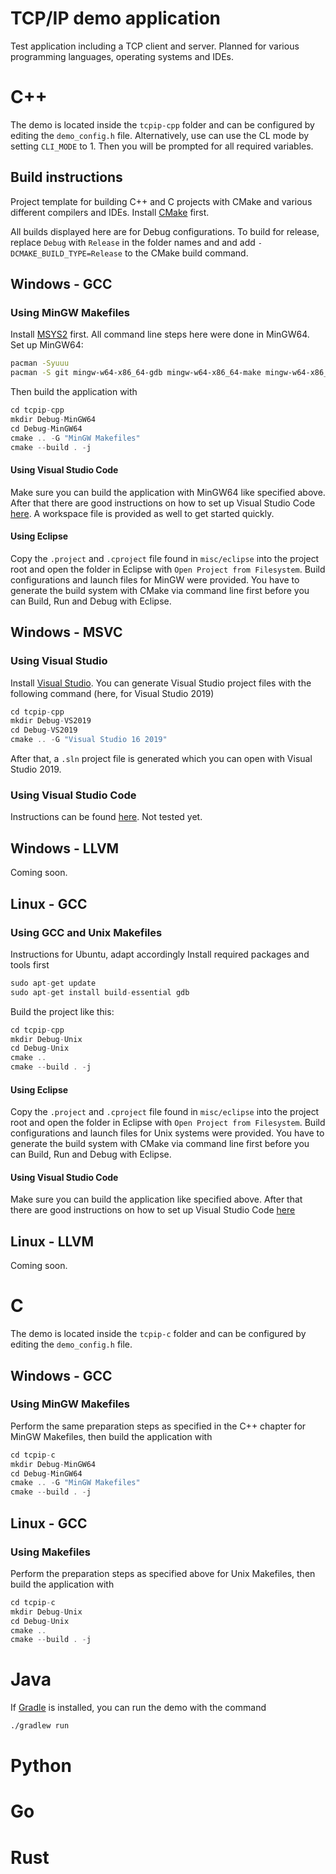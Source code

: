 # TCP/IP demo application

Test application including a TCP client and server. Planned for various programming languages,
operating systems and IDEs.

# C++

The demo is located inside the `tcpip-cpp` folder and 
can be configured by editing the `demo_config.h` file.
Alternatively, use can use the CL mode by setting `CLI_MODE` to 1. Then you will be 
prompted for all required variables.

## Build instructions 

Project template for building C++ and C projects with CMake and various different compilers
and IDEs. Install [CMake](https://cmake.org/install/) first.

All builds displayed here are for Debug configurations. To build for release, replace
`Debug` with `Release` in the folder names and and add `-DCMAKE_BUILD_TYPE=Release` 
to the CMake build command.

## Windows - GCC

### Using MinGW Makefiles

Install [MSYS2](https://www.msys2.org/) first. All command line steps here were done
in MinGW64. Set up MinGW64:

```sh
pacman -Syuuu
pacman -S git mingw-w64-x86_64-gdb mingw-w64-x86_64-make mingw-w64-x86_64-cmake mingw-w64-x86_64-gcc
```

Then build the application with

```cpp
cd tcpip-cpp
mkdir Debug-MinGW64
cd Debug-MinGW64
cmake .. -G "MinGW Makefiles"
cmake --build . -j
```

#### Using Visual Studio Code

Make sure you can build the application with MinGW64 like specified above. After that
there are good instructions on how to set up Visual Studio Code 
[here](https://code.visualstudio.com/docs/cpp/config-mingw). A workspace file is provided as well
to get started quickly.

#### Using Eclipse

Copy the `.project` and `.cproject` file found in `misc/eclipse` into the project root
and open the folder in Eclipse with `Open Project from Filesystem`. Build configurations and 
launch files for MinGW were provided. You have to generate the build system with CMake via 
command line first before you can Build, Run and Debug with Eclipse.

## Windows - MSVC

### Using Visual Studio

Install [Visual Studio](https://visualstudio.microsoft.com/).
You can generate Visual Studio project files with the following command 
(here, for Visual Studio 2019)

```cpp
cd tcpip-cpp
mkdir Debug-VS2019
cd Debug-VS2019
cmake .. -G "Visual Studio 16 2019"
```

After that, a `.sln` project file is generated which you can open with Visual Studio 2019.

###  Using Visual Studio Code

Instructions can be found [here](https://code.visualstudio.com/docs/cpp/config-msvc).
Not tested yet.

## Windows - LLVM

Coming soon.

## Linux - GCC

### Using GCC and Unix Makefiles

Instructions for Ubuntu, adapt accordingly
Install required packages and tools first

```cpp
sudo apt-get update
sudo apt-get install build-essential gdb
```

Build the project like this: 

```cpp
cd tcpip-cpp
mkdir Debug-Unix
cd Debug-Unix
cmake .. 
cmake --build . -j
```

#### Using Eclipse

Copy the `.project` and `.cproject` file found in `misc/eclipse` into the project root
and open the folder in Eclipse with `Open Project from Filesystem`. Build configurations and 
launch files for Unix systems were provided. You have to generate the build system with CMake via 
command line first before you can Build, Run and Debug with Eclipse.

#### Using Visual Studio Code

Make sure you can build the application like specified above. After that
there are good instructions on how to set up Visual Studio Code 
[here](https://code.visualstudio.com/docs/cpp/config-linux)

## Linux - LLVM

Coming soon.

# C

The demo is located inside the `tcpip-c` folder and 
can be configured by editing the `demo_config.h` file.

## Windows - GCC

### Using MinGW Makefiles

Perform the same preparation steps as specified in the C++ chapter for MinGW Makefiles,
then build the application with

```cpp
cd tcpip-c
mkdir Debug-MinGW64
cd Debug-MinGW64
cmake .. -G "MinGW Makefiles"
cmake --build . -j
```

## Linux - GCC

### Using Makefiles

Perform the preparation steps as specified above for Unix Makefiles,
then build the application with

```cpp
cd tcpip-c
mkdir Debug-Unix
cd Debug-Unix
cmake ..
cmake --build . -j
```

# Java

If [Gradle](https://gradle.org/) is installed, you can run the demo with the command

```sh
./gradlew run
```

# Python

# Go

# Rust







